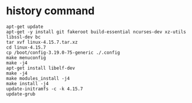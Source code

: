 # history command
    apt-get update
    apt-get -y install git fakeroot build-essential ncurses-dev xz-utils libssl-dev bc
    tar xvf linux-4.15.7.tar.xz
    cd linux-4.15.7
    cp /boot/config-3.19.0-75-generic ./.config
    make menuconfig
    make -j4 
    apt-get install libelf-dev
    make -j4 
    make modules_install -j4 
    make install -j4 
    update-initramfs -c -k 4.15.7 
    update-grub


